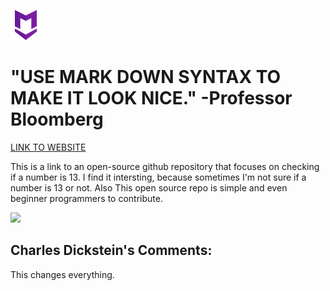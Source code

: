 
![alt text][logo] 
# "USE MARK DOWN SYNTAX TO MAKE IT LOOK NICE." -Professor Bloomberg


[LINK TO WEBSITE](https://github.com/jezen/is-thirteen)

This is a link to an open-source github repository that focuses on checking if a number is 13. I find it intersting, because sometimes I'm not sure if a number is 13 or not. Also This open source repo is simple and even beginner programmers to contribute. 


<img src="./rick_astley_never_gonna.gif?raw=true">


[logo]: https://github.com/adam-p/markdown-here/raw/master/src/common/images/icon48.png "Logo Title Text 2"

## Charles Dickstein's Comments:

This changes everything. 
